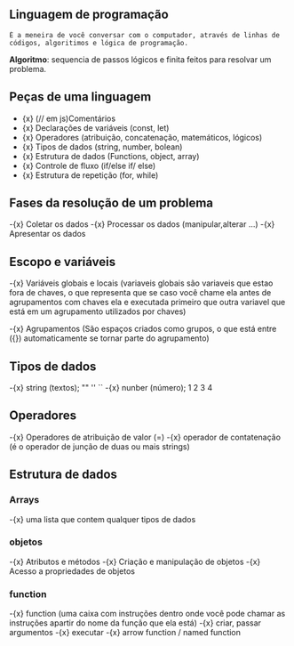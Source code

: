 ## Linguagem de programação 
    É a meneira de você conversar com o computador, através de linhas de códigos, algoritimos e lógica de programação.

**Algoritmo**: sequencia de passos lógicos e finita feitos para resolvar um problema.


## Peças de uma linguagem
- {x} (// em js)Comentários
- {x} Declarações de variáveis (const, let)
- {x} Operadores (atribuição, concatenação, matemáticos, lógicos)
- {x} Tipos de dados (string, number, bolean)
- {x} Estrutura de dados (Functions, object, array)
- {x} Controle de fluxo (if/else if/ else)
- {x} Estrutura de repetição (for, while)

## Fases da resolução de um problema 

-{x} Coletar os dados
-{x} Processar os dados (manipular,alterar ...)
-{x} Apresentar os dados

## Escopo e variáveis
-{x} Variáveis globais e locais (variaveis globais são variaveis que estao fora de chaves, o que representa que se caso você chame ela antes de agrupamentos com chaves ela e executada primeiro que outra variavel que está em um agrupamento utilizados por chaves)

-{x} Agrupamentos (São espaços criados como grupos, o que está entre ({}) automaticamente se tornar parte do agrupamento)

## Tipos de dados 

-{x} string (textos); "" '' ``
-{x} nunber (número); 1 2 3 4

## Operadores
-{x} Operadores de atribuição de valor (=)
-{x} operador de contatenação (é o operador de junção de duas ou mais strings)

## Estrutura de dados

### Arrays 
-{x} uma lista que contem qualquer tipos de dados 

### objetos

-{x} Atributos e métodos
-{x} Criação e manipulação de objetos
-{x} Acesso a propriedades de objetos

### function
-{x} function (uma caixa com instruções dentro onde você pode chamar as instruções apartir do nome da função que ela está)
-{x} criar, passar argumentos
-{x} executar
-{x} arrow function / named function
